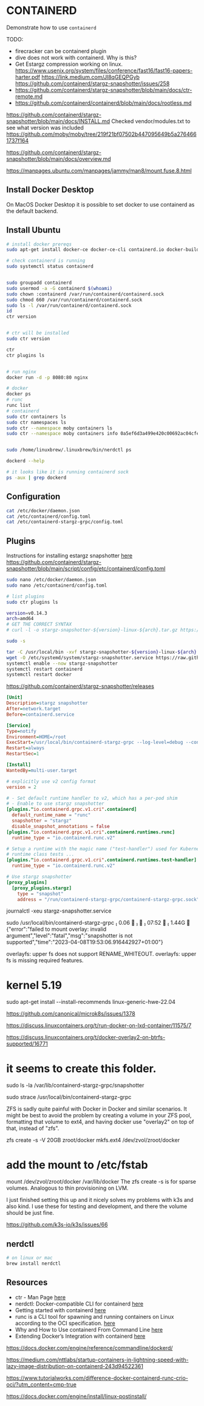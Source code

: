 # CONTAINERD

Demonstrate how to use `containerd`  

TODO:

* firecracker can be containerd plugin
* dive does not work with containerd.  Why is this?
* Get Estargz compression working on linux.
https://www.usenix.org/system/files/conference/fast16/fast16-papers-harter.pdf 
https://link.medium.com/Jl8qGEQPGyb 
https://github.com/containerd/stargz-snapshotter/issues/258 
* https://github.com/containerd/stargz-snapshotter/blob/main/docs/ctr-remote.md 
* https://github.com/containerd/containerd/blob/main/docs/rootless.md


https://github.com/containerd/stargz-snapshotter/blob/main/docs/INSTALL.md
Checked vendor/modules.txt to see what version was included
https://github.com/moby/moby/tree/219f21bf07502b447095649b5a2764661737f164

https://github.com/containerd/stargz-snapshotter/blob/main/docs/overview.md

https://manpages.ubuntu.com/manpages/jammy/man8/mount.fuse.8.html

## Install Docker Desktop

On MacOS Docker Desktop it is possible to set docker to use containerd as the default backend.  

## Install Ubuntu

```sh
# install docker prereqs
sudo apt-get install docker-ce docker-ce-cli containerd.io docker-buildx-plugin docker-compose-plugin

# check containerd is running
sudo systemctl status containerd


sudo groupadd containerd
sudo usermod -a -G containerd $(whoami)
sudo chown :containerd /var/run/containerd/containerd.sock
sudo chmod 660 /var/run/containerd/containerd.sock
sudo ls -l /var/run/containerd/containerd.sock
id
ctr version


# ctr will be installed
sudo ctr version     

ctr 
ctr plugins ls


# run nginx
docker run -d -p 8080:80 nginx  

# docker
docker ps
# runc
runc list
# containerd
sudo ctr containers ls   
sudo ctr namespaces ls   
sudo ctr --namespace moby containers ls 
sudo ctr --namespace moby containers info 0a5ef6d3a499e420c00692ac04cfe84fbc5f1d96ebde8bf4765c0f5f3c9088dd


sudo /home/linuxbrew/.linuxbrew/bin/nerdctl ps 

dockerd --help

# it looks like it is running containerd sock
ps -aux | grep dockerd          
```

## Configuration

```sh
cat /etc/docker/daemon.json
cat /etc/containerd/config.toml  
cat /etc/containerd-stargz-grpc/config.toml 


```


## Plugins

Instructions for installing estargz snapshotter [here](https://github.com/containerd/stargz-snapshotter/blob/main/docs/INSTALL.md)  
https://github.com/containerd/stargz-snapshotter/blob/main/script/config/etc/containerd/config.toml

```sh
sudo nano /etc/docker/daemon.json
sudo nano /etc/containerd/config.toml  

# list plugins
sudo ctr plugins ls  
```

```sh
version=v0.14.3
arch=amd64
# GET THE CORRECT SYNTAX
# curl -l -o stargz-snapshotter-${version}-linux-${arch}.tar.gz https://github.com/containerd/stargz-snapshotter/releases/download/${version}/stargz-snapshotter-${version}-linux-${arch}.tar.gz

sudo -s  

tar -C /usr/local/bin -xvf stargz-snapshotter-${version}-linux-${arch}.tar.gz containerd-stargz-grpc ctr-remote
wget -O /etc/systemd/system/stargz-snapshotter.service https://raw.githubusercontent.com/containerd/stargz-snapshotter/${version}/script/config/etc/systemd/system/stargz-snapshotter.service
systemctl enable --now stargz-snapshotter
systemctl restart containerd
systemctl restart docker

```
https://github.com/containerd/stargz-snapshotter/releases


```ini
[Unit]
Description=stargz snapshotter
After=network.target
Before=containerd.service

[Service]
Type=notify
Environment=HOME=/root
ExecStart=/usr/local/bin/containerd-stargz-grpc --log-level=debug --config=/etc/containerd-stargz-grpc/config.toml
Restart=always
RestartSec=1

[Install]
WantedBy=multi-user.target
```

```toml
# explicitly use v2 config format
version = 2

# - Set default runtime handler to v2, which has a per-pod shim
# - Enable to use stargz snapshotter
[plugins."io.containerd.grpc.v1.cri".containerd]
  default_runtime_name = "runc"
  snapshotter = "stargz"
  disable_snapshot_annotations = false
[plugins."io.containerd.grpc.v1.cri".containerd.runtimes.runc]
  runtime_type = "io.containerd.runc.v2"

# Setup a runtime with the magic name ("test-handler") used for Kubernetes
# runtime class tests ...
[plugins."io.containerd.grpc.v1.cri".containerd.runtimes.test-handler]
  runtime_type = "io.containerd.runc.v2"

# Use stargz snapshotter
[proxy_plugins]
  [proxy_plugins.stargz]
    type = "snapshot"
    address = "/run/containerd-stargz-grpc/containerd-stargz-grpc.sock"
```

journalctl -xeu stargz-snapshotter.service   

sudo /usr/local/bin/containerd-stargz-grpc                                                                                                                  0.06     07:52    1.44G 
{"error":"failed to mount overlay: invalid argument","level":"fatal","msg":"snapshotter is not supported","time":"2023-04-08T19:53:06.916442927+01:00"}

overlayfs: upper fs does not support RENAME_WHITEOUT.
overlayfs: upper fs is missing required features.

# kernel 5.19 
sudo apt-get install --install-recommends linux-generic-hwe-22.04 



https://github.com/canonical/microk8s/issues/1378

https://discuss.linuxcontainers.org/t/run-docker-on-lxd-container/11575/7

https://discuss.linuxcontainers.org/t/docker-overlay2-on-btrfs-supported/16771



# it seems to create this folder.
sudo ls -la /var/lib/containerd-stargz-grpc/snapshotter    

sudo strace /usr/local/bin/containerd-stargz-grpc   

ZFS is sadly quite painful with Docker in Docker and similar scenarios. It might be best to avoid the problem by creating a volume in your ZFS pool, formatting that volume to ext4, and having docker use "overlay2" on top of that, instead of "zfs".

zfs create -s -V 20GB zroot/docker
mkfs.ext4 /dev/zvol/zroot/docker
# add the mount to /etc/fstab
mount /dev/zvol/zroot/docker /var/lib/docker
The zfs create -s is for sparse volumes. Analogous to thin provisioning on LVM.

I just finished setting this up and it nicely solves my problems with k3s and also kind. I use these for testing and development, and there the volume should be just fine.

https://github.com/k3s-io/k3s/issues/66



## nerdctl

```sh
# on linux or mac
brew install nerdctl
```

## Resources

* ctr - Man Page [here](https://www.mankier.com/8/ctr)
* nerdctl: Docker-compatible CLI for containerd [here](https://github.com/containerd/nerdctl)  
* Getting started with containerd [here](https://github.com/containerd/containerd/blob/main/docs/getting-started.md)
* runc is a CLI tool for spawning and running containers on Linux according to the OCI specification. [here](https://github.com/opencontainers/runc)  
* Why and How to Use containerd From Command Line [here](https://iximiuz.com/en/posts/containerd-command-line-clients/)
* Extending Docker’s Integration with containerd [here](https://www.docker.com/blog/extending-docker-integration-with-containerd/)

https://docs.docker.com/engine/reference/commandline/dockerd/

https://medium.com/nttlabs/startup-containers-in-lightning-speed-with-lazy-image-distribution-on-containerd-243d94522361

https://www.tutorialworks.com/difference-docker-containerd-runc-crio-oci/?utm_content=cmp-true

https://docs.docker.com/engine/install/linux-postinstall/